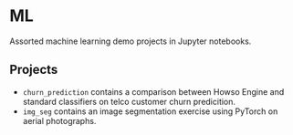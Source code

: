# ML

Assorted machine learning demo projects in Jupyter notebooks.

## Projects
- `churn_prediction` contains a comparison between Howso Engine and standard classifiers on telco customer churn predicition.
- `img_seg` contains an image segmentation exercise using PyTorch on aerial photographs.
